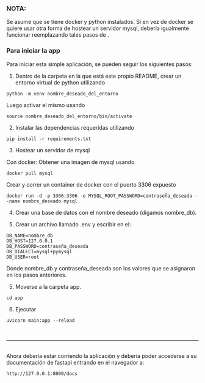 ### NOTA:
 Se asume que se tiene docker y python instalados.
Si en vez de docker se quiere usar otra forma de hostear un servidor mysql, debería igualmente funcionar reemplazando tales pasos de .

### Para iniciar la app

Para iniciar esta simple aplicación, se pueden seguir los siguientes pasos:

1. Dentro de la carpeta en la que está este propio README, crear un entorno virtual de python utilizando 

`python -m venv nombre_deseado_del_entorno`

Luego activar el mismo usando

`source nombre_deseado_del_entorno/bin/activate`

2. Instalar las dependencias requeridas utilizando

`pip install -r requirements.txt`

3. Hostear un servidor de mysql

Con docker:
Obtener una imagen de mysql usando

`docker pull mysql`

Crear y correr un container de docker con el puerto 3306 expuesto

`docker run -d -p 3306:3306 -e MYSQL_ROOT_PASSWORD=contraseña_deseada --name nombre_deseado mysql`

4. Crear una base de datos con el nombre deseado (digamos nombre_db).

5. Crear un archivo llamado .env y escribir en el:

`DB_NAME=nombre_db`
<br>
`DB_HOST=127.0.0.1`
<br>
`DB_PASSWORD=contraseña_deseada`
<br>
`DB_DIALECT=mysql+pymysql`
<br>
`DB_USER=root`
<br>

Donde nombre_db y contraseña_deseada son los valores que se asignaron en los pasos anteriores.

5. Moverse a la carpeta app.

`cd app`

6. Ejecutar

`uvicorn main:app --reload`

<br>

---

<br>
Ahora debería estar corriendo la aplicación y debería poder accederse a su documentación de fastapi entrando en el navegador a:

`http://127.0.0.1:8000/docs`